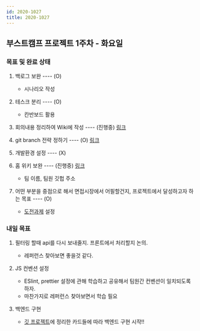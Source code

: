 ```yaml
---
id: 2020-1027
title: 2020-1027
---
```


## 부스트캠프 프로젝트 1주차 - 화요일

### 목표 및 완료 상태

1. 백로그 보완 ---- (O)

   - 시나리오 작성

2. 테스크 분리 ---- (O)

   - 칸반보드 활용

3. 회의내용 정리하여 Wiki에 작성 ---- (진행중) [링크](https://github.com/boostcamp-2020/IssueTracker-18/wiki)

4. git branch 전략 정하기 ---- (O) [링크](https://github.com/boostcamp-2020/IssueTracker-18/wiki/%EB%B8%8C%EB%9E%9C%EC%B9%98-%EC%A0%84%EB%9E%B5)

5. 개발환경 설정 ---- (X)

6. 홈 위키 보완 ---- (진행중) [링크](https://github.com/boostcamp-2020/IssueTracker-18/wiki)

   - 팀 이름, 팀원 깃헙 주소

7. 어떤 부분을 중점으로 해서 면접시장에서 어필할건지, 프로젝트에서 달성하고자 하는 목표 ---- (O)
   - [도전과제](https://github.com/boostcamp-2020/IssueTracker-18/wiki/%EB%8F%84%EC%A0%84-%EA%B3%BC%EC%A0%9C) 설정

### 내일 목표

1. 필터링 할때 api를 다시 보내줄지. 프론트에서 처리할지 논의.

   - 레퍼런스 찾아보면 좋을것 같다.

2. JS 컨벤션 설정

   - ESlint, prettier 설정에 관해 학습하고 공유해서 팀원간 컨벤션이 일치되도록 하자.
   - 마찬가지로 레퍼런스 찾아보면서 학습 필요

3. 백엔드 구현
   - [깃 프로젝트](https://github.com/boostcamp-2020/IssueTracker-18/projects/1)에 정리한 카드들에 따라 백엔드 구현 시작!!
